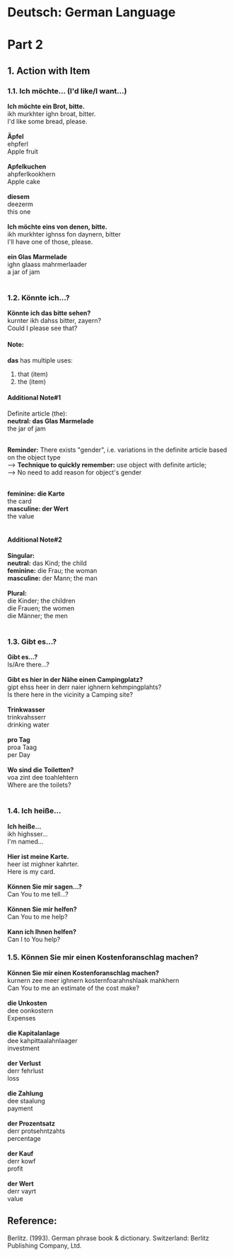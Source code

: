 # Deutsch: German Language

# Part 2

## 1. Action with Item
### 1.1. Ich möchte... (I'd like/I want...)
<b>Ich möchte ein Brot, bitte.</b><br/>
ikh murkhter ighn broat, bitter.<br/>
I'd like some bread, please.<br/>
<br/>
<b>Äpfel</b><br/>
ehpferl<br/>
Apple fruit<br/>
<br/>
<b>Apfelkuchen</b><br/>
ahpferlkookhern<br/>
Apple cake<br/>
<br/>
<b>diesem</b><br/>
deezerm<br/>
this one<br/>
<br/>
<b>Ich möchte eins von denen, bitte.</b><br/>
ikh murkhter ighnss fon daynern, bitter<br/>
I'll have one of those, please.<br/>
<br/>
<b>ein Glas Marmelade</b><br/>
ighn glaass mahrmerlaader<br/>
a jar of jam<br/>
<br/>

### 1.2. Könnte ich...?
<b>Könnte ich das bitte sehen?</b><br/>
kurnter ikh dahss bitter, zayern?<br/>
Could I please see that?<br/>

#### Note:
<b>das</b> has multiple uses:
1) that (item)<br/>
2) the (item)<br/>

#### Additional Note#1
Definite article (the):<br/>
<b>neutral: das Glas Marmelade</b><br/>
the jar of jam<br/>
<br/>

<b>Reminder:</b> There exists "gender", i.e. variations in the definite article based on the object type<br/>
--> <b>Technique to quickly remember:</b> use object with definite article;<br/>
--> No need to add reason for object's gender<br/>
<br/>

<b>feminine: die Karte</b><br/>
the card<br/>
<b>masculine: der Wert</b><br/>
the value<br/>
<br/>
#### Additional Note#2
<b>Singular:</b><br/>
<b>neutral:</b> das Kind; the child<br/>
<b>feminine:</b> die Frau; the woman<br/>
<b>masculine:</b> der Mann; the man<br/>
<br/>
<b>Plural:</b><br/>
die Kinder; the children<br/>
die Frauen; the women<br/>
die Männer; the men<br/>
<br/>

### 1.3. Gibt es...?
<b>Gibt es...?</b><br/>
Is/Are there...?<br/>
<br/>
<b>Gibt es hier in der Nähe einen Campingplatz?</b><br/>
gipt ehss heer in derr naier ighnern kehmpingplahts?<br/>
Is there here in the vicinity a Camping site?<br/>
<br/>
<b>Trinkwasser</b><br/>
trinkvahsserr<br/>
drinking water<br/>
<br/>
<b>pro Tag</b><br/>
proa Taag<br/>
per Day<br/>
<br/>
<b>Wo sind die Toiletten?</b><br/>
voa zint dee toahlehtern<br/>
Where are the toilets?<br/>
<br/>

### 1.4. Ich heiße...
<b>Ich heiße...</b><br/>
ikh highsser...<br/>
I'm named...<br/>
<br/>
<b>Hier ist meine Karte.</b><br/>
heer ist mighner kahrter.<br/>
Here is my card.<br/>
<br/>
<b>Können Sie mir sagen...?</b><br/>
Can You to me tell...?<br/>
<br/>
<b>Können Sie mir helfen?</b><br/>
Can You to me help?<br/>
<br/>
<b>Kann ich Ihnen helfen?</b><br/>
Can I to You help?<br/>

### 1.5. Können Sie mir einen Kostenforanschlag machen?
<b>Können Sie mir einen Kostenforanschlag machen?</b><br/>
kurnern zee meer ighnern kosternfoarahnshlaak mahkhern<br/>
Can You to me an estimate of the cost make?<br/>
<br/>
<b>die Unkosten</b><br/>
dee oonkostern<br/>
Expenses<br/>
<br/>
<b>die Kapitalanlage</b><br/>
dee kahpittaalahnlaager<br/>
investment<br/>
<br/>
<b>der Verlust</b><br/>
derr fehrlust<br/>
loss<br/>
<br/>
<b>die Zahlung</b><br/>
dee staalung<br/>
payment<br/>
<br/>
<b>der Prozentsatz</b><br/>
derr protsehntzahts<br/>
percentage<br/>
<br/>
<b>der Kauf</b><br/>
derr kowf<br/>
profit<br/>
<br/>
<b>der Wert</b><br/>
derr vayrt<br/>
value<br/>

## Reference:
Berlitz. (1993). German phrase book & dictionary. Switzerland: Berlitz Publishing Company, Ltd. 
